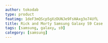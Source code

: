 ```yaml
---
author: tokodab
type: product
featimg: 1deF3mQScp5gXzDUNJe9FsHAxg3o74UfL
title: Rick and Morty Samsung Galaxy S9 Case
tags: [samsung, galaxy, s9]
category: [samsung]
---
```


